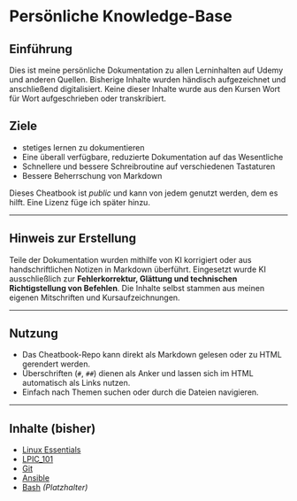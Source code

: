 # Persönliche Knowledge-Base

## Einführung

Dies ist meine persönliche Dokumentation zu allen Lerninhalten auf Udemy und anderen Quellen.
Bisherige Inhalte wurden händisch aufgezeichnet und anschließend digitalisiert. Keine dieser Inhalte wurde aus den Kursen Wort für Wort aufgeschrieben oder transkribiert.

## Ziele

- stetiges lernen zu dokumentieren
- Eine überall verfügbare, reduzierte Dokumentation auf das Wesentliche
- Schnellere und bessere Schreibroutine auf verschiedenen Tastaturen
- Bessere Beherrschung von Markdown

Dieses Cheatbook ist *public* und kann von jedem genutzt werden, dem es hilft.
Eine Lizenz füge ich später hinzu.

---

## Hinweis zur Erstellung

Teile der Dokumentation wurden mithilfe von KI korrigiert oder aus handschriftlichen Notizen in Markdown überführt.
Eingesetzt wurde KI ausschließlich zur **Fehlerkorrektur, Glättung und technischen Richtigstellung von Befehlen**.
Die Inhalte selbst stammen aus meinen eigenen Mitschriften und Kursaufzeichnungen.

---

## Nutzung

- Das Cheatbook-Repo kann direkt als Markdown gelesen oder zu HTML gerendert werden.
- Überschriften (`#`, `##`) dienen als Anker und lassen sich im HTML automatisch als Links nutzen.
- Einfach nach Themen suchen oder durch die Dateien navigieren.

---

## Inhalte (bisher)

- [Linux Essentials](linux-essentials.md)
- [LPIC_101](lpic_101.md)
- [Git](git.md)
- [Ansible](ansible.md)
- [Bash](bash.md) *(Platzhalter)*
